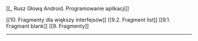 [[_ Rusz Głową Android. Programowanie aplikacji]]

[[10. Fragmenty dla większy interfejsów]]
[[9.2. Fragment list]]
[[9.1. Fragmant blank]]
[[9. Fragmenty]]

-----------

 











